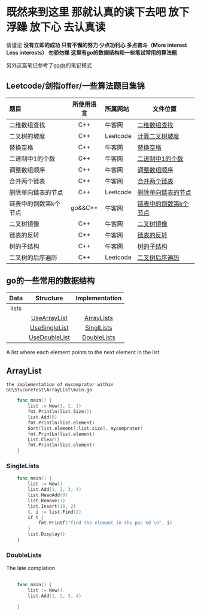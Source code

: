 # 既然来到这里 那就认真的读下去吧 放下浮躁 放下心 去认真读

请谨记
 **没有立即的成功 只有不懈的努力 少点功利心 多点奋斗（More interest Less interests）  勿骄勿燥**
**这里有go的数据结构和一些笔试常用的算法题**

另外这篇笔记参考了[gods](https://github.com/emirpasic/gods)的笔记模式

## Leetcode/剑指offer/一些算法题目集锦

| 题目            | 所使用语言 | 所属网站 | 文件位置                                 |
| :-------------- | :--------: | :-------- | --------------------------------------- |
| 二维数组查找    | C++        | 牛客网   | [二维数组查找](https://github.com/PICKQUE/Leetccode/blob/master/牛客网/PrintMatrix.cpp)  |
| 二叉树的坡度    | C++        | Leetcode | [计算二叉树坡度](https://github.com/PICKQUE/Leetccode/blob/master/Leetcode/findTilt.cpp) |
| 替换空格        | C++        | 牛客网   | [替换空格](https://github.com/PICKQUE/Leetccode/blob/master/Leetcode/replaceSpace.cpp)   |
| 二进制中1的个数 | C++        | 牛客网   | [二进制中1的个数](https://github.com/PICKQUE/Leetccode/blob/master/牛客网/Numberof1.cpp) |
| 调整数组顺序    | C++        | 牛客网   | [调整数组顺序](https://github.com/PICKQUE/Leetccode/blob/master/牛客网/reOrderArray.cpp) |
|合并两个链表     |C++          |牛客网    |[合并两个链表](https://github.com/PICKQUE/Leetccode/blob/master/牛客网/Merge.md)        |
|删除单向链表的节点|C++         |Leetcode  |[删除单向链表的节点](https://github.com/PICKQUE/Leetccode/blob/master/Leetcode/DeleteListNode.md)|
|链表中的倒数第k个节点|go&&C++|牛客网|[链表中的倒数第k个节点](https://github.com/PICKQUE/Leetccode/blob/master/牛客网/FindKthToTail.md)|
|二叉树镜像|C++|牛客网|[二叉树镜像](https://github.com/PICKQUE/Leetccode/blob/master/牛客网/Mirror.md)|
|链表的反转|C++|牛客网|[链表的反转](https://github.com/PICKQUE/Leetccode/blob/master/牛客网/Reverlist.md)|
|树的子结构|C++|牛客网|[树的子结构](https://github.com/PICKQUE/Leetccode/blob/master/牛客网/HasSubtree.md)|
|二叉树的后序遍历|C++|Leetcode|[二叉树后序遍历](https://github.com/PICKQUE/Leetccode/blob/master/Leetcode/postorderTraversal.md)|

## go的一些常用的数据结构

|**Data**|**Structure**|**Implementation**|
|:---:|:---:|:----:|
|lists|
|   |[UseArrayList](#ArrayLists)	|[ArrayLists](Go/ArrayList.md) |
|   |[UseSingleList](#SingleLists)	|[SinglLists](Go/SingleList.md)|
|   |[UseDoubleList](#DoubleLists)	|[DoubleLists](Go/DoubleList.md)|

A list where each element points to the next element in the list.

## ArrayList

`the implementation of mycomprator within GO\StucureTest\ArrayList\main.go`

```go
	func main() {
		list := New(3, 2, 1)
		fmt.Println(list.Size())
		list.Add(9)
		fmt.Println(list.element)
		Sort(list.element[:list.size], mycomprator)
		fmt.PrintLn(list.element)
		List.Clear()
		fmt.Println(list.element)
	}
```

### SingleLists

```go
    func main() {
		list := New()
		list.Add(1, 2, 3, 4)
		list.HeadAdd(9)
		list.Remove(3)
		list.Insert(10, 2)
		t, i := list.Find(2)
		if t {
			fmt.Printf("find the element in the pos %d \n", i)
		}
		list.Display()
	}

```

### DoubleLists

The late complation

```go
	
	func main() {
		list := New()
		list.Add(1, 2, 3, 4)

	}
```